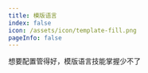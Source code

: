 ```yaml
---
title: 模版语言
index: false
icon: /assets/icon/template-fill.png
pageInfo: false
---
```


想要配置管得好，模版语言技能掌握少不了

<Catalog />
